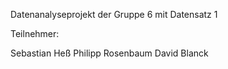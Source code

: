 Datenanalyseprojekt der Gruppe 6 mit Datensatz 1


Teilnehmer:

Sebastian Heß
Philipp Rosenbaum
David Blanck
